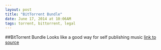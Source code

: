```yaml
---
layout: post
title: "BitTorrent Bundle"
date: June 17, 2014 at 10:06AM
tags: torrent, bittorrent, legal
---
```

##BitTorrent Bundle
Looks like a good way for self publishing music
[link to source](http://ift.tt/1cQCRE5) 
